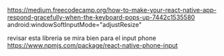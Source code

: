 https://medium.freecodecamp.org/how-to-make-your-react-native-app-respond-gracefully-when-the-keyboard-pops-up-7442c1535580
android:windowSoftInputMode="adjustResize"


revisar esta libreria se mira bien para el input phone
https://www.npmjs.com/package/react-native-phone-input